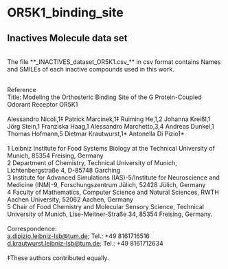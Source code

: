 # OR5K1_binding_site

## Inactives Molecule data set
<br/>
The file **_INACTIVES_dataset_OR5K1.csv_** in csv format contains Names and SMILEs of each inactive compounds used in this work.<br/>
<br/>

Reference
<br/>
Title: Modeling the Orthosteric Binding Site of the G Protein-Coupled Odorant Receptor OR5K1<br/>
<br/>
Alessandro Nicoli,1‡ Patrick Marcinek,1‡ Ruiming He,1,2 Johanna Kreißl,1 Jörg Stein,1 Franziska Haag,1 Alessandro Marchetto,3,4 Andreas Dunkel,1 Thomas Hofmann,5 Dietmar Krautwurst,1* Antonella Di Pizio1*<br/>
<br/>
1 Leibniz Institute for Food Systems Biology at the Technical University of Munich, 85354 Freising, Germany<br/>
2 Department of Chemistry, Technical University of Munich, Lichtenbergstraße 4, D-85748 Garching<br/>
3 Institute for Advanced Simulations (IAS)-5/Institute for Neuroscience and Medicine (INM)-9, Forschungszentrum Jülich, 52428 Jülich, Germany<br/>
4 Faculty of Mathematics, Computer Science and Natural Sciences, RWTH Aachen University, 52062 Aachen, Germany<br/>
5 Chair of Food Chemistry and Molecular Sensory Science, Technical University of Munich, Lise-Meitner-Straße 34, 85354 Freising, Germany.<br/>
<br/>
Correspondence:  <br/>
a.dipizio.leibniz-lsb@tum.de; Tel.: +49 8161716516 <br/>
d.krautwurst.leibniz-lsb@tum.de; Tel.: +49 8161712634 <br/>
<br/>
‡These authors contributed equally. 

